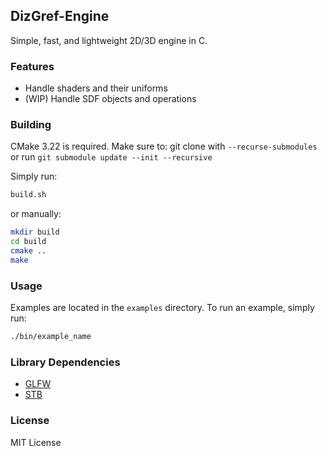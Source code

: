 ## DizGref-Engine
Simple, fast, and lightweight 2D/3D engine in C.

### Features
* Handle shaders and their uniforms
* (WIP) Handle SDF objects and operations

### Building
CMake 3.22 is required.
Make sure to:
git clone with `--recurse-submodules` or run `git submodule update --init --recursive`

Simply run:
```bash
build.sh
```
or manually:
```bash
mkdir build
cd build
cmake ..
make
```

### Usage

Examples are located in the `examples` directory.
To run an example, simply run:
```bash
./bin/example_name
```

### Library Dependencies
* [GLFW](https://github.com/glfw/glfw)
* [STB](https://github.com/nothings/stb)

### License
MIT License

